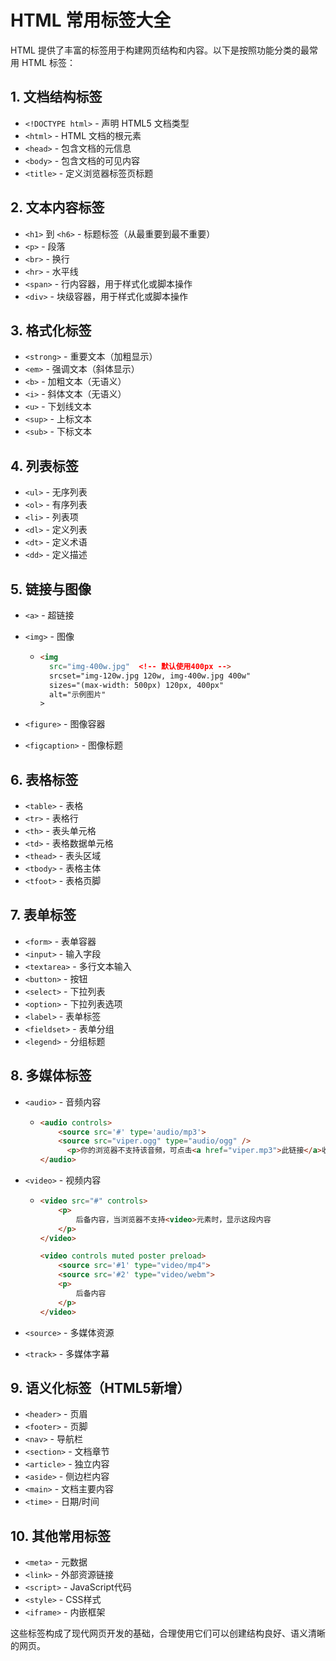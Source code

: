 # HTML 常用标签大全

HTML 提供了丰富的标签用于构建网页结构和内容。以下是按照功能分类的最常用 HTML 标签：

## 1. 文档结构标签
- `<!DOCTYPE html>` - 声明 HTML5 文档类型
- `<html>` - HTML 文档的根元素
- `<head>` - 包含文档的元信息
- `<body>` - 包含文档的可见内容
- `<title>` - 定义浏览器标签页标题

## 2. 文本内容标签
- `<h1>` 到 `<h6>` - 标题标签（从最重要到最不重要）
- `<p>` - 段落
- `<br>` - 换行
- `<hr>` - 水平线
- `<span>` - 行内容器，用于样式化或脚本操作
- `<div>` - 块级容器，用于样式化或脚本操作

## 3. 格式化标签
- `<strong>` - 重要文本（加粗显示）
- `<em>` - 强调文本（斜体显示）
- `<b>` - 加粗文本（无语义）
- `<i>` - 斜体文本（无语义）
- `<u>` - 下划线文本
- `<sup>` - 上标文本
- `<sub>` - 下标文本

## 4. 列表标签
- `<ul>` - 无序列表
- `<ol>` - 有序列表
- `<li>` - 列表项
- `<dl>` - 定义列表
- `<dt>` - 定义术语
- `<dd>` - 定义描述

## 5. 链接与图像
- `<a>` - 超链接

- `<img>` - 图像

  - ```html
    <img
      src="img-400w.jpg"  <!-- 默认使用400px -->
      srcset="img-120w.jpg 120w, img-400w.jpg 400w"
      sizes="(max-width: 500px) 120px, 400px"
      alt="示例图片"
    >
    ```

    

- `<figure>` - 图像容器

- `<figcaption>` - 图像标题

## 6. 表格标签
- `<table>` - 表格
- `<tr>` - 表格行
- `<th>` - 表头单元格
- `<td>` - 表格数据单元格
- `<thead>` - 表头区域
- `<tbody>` - 表格主体
- `<tfoot>` - 表格页脚

## 7. 表单标签
- `<form>` - 表单容器
- `<input>` - 输入字段
- `<textarea>` - 多行文本输入
- `<button>` - 按钮
- `<select>` - 下拉列表
- `<option>` - 下拉列表选项
- `<label>` - 表单标签
- `<fieldset>` - 表单分组
- `<legend>` - 分组标题

## 8. 多媒体标签
- `<audio>` - 音频内容

  - ```html
    <audio controls>
        <source src='#' type='audio/mp3'>
        <source src="viper.ogg" type="audio/ogg" />
          <p>你的浏览器不支持该音频，可点击<a href="viper.mp3">此链接</a>收听</p>
    </audio>
    ```

    

- `<video>` - 视频内容

  - ```html
    <video src="#" controls>
        <p>
            后备内容，当浏览器不支持<video>元素时，显示这段内容
        </p>
    </video>
    
    <video controls muted poster preload>
        <source src='#1' type="video/mp4">
        <source src='#2' type="video/webm">
        <p>
            后备内容
        </p>
    </video>
    ```

    

- `<source>` - 多媒体资源

- `<track>` - 多媒体字幕

## 9. 语义化标签（HTML5新增）
- `<header>` - 页眉
- `<footer>` - 页脚
- `<nav>` - 导航栏
- `<section>` - 文档章节
- `<article>` - 独立内容
- `<aside>` - 侧边栏内容
- `<main>` - 文档主要内容
- `<time>` - 日期/时间

## 10. 其他常用标签
- `<meta>` - 元数据
- `<link>` - 外部资源链接
- `<script>` - JavaScript代码
- `<style>` - CSS样式
- `<iframe>` - 内嵌框架

这些标签构成了现代网页开发的基础，合理使用它们可以创建结构良好、语义清晰的网页。